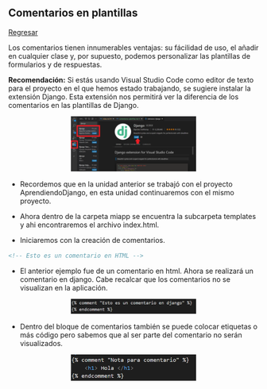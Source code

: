 ## Comentarios en plantillas

[Regresar](/CodingBootcampsESPOL-RDDW/)

Los comentarios tienen innumerables ventajas: su fácilidad de uso, el añadir en cualquier clase y, por supuesto, podemos personalizar las plantillas de formularios y de respuestas. 

**Recomendación:**
Si estás usando Visual Studio Code como editor de texto para el proyecto en el que hemos estado trabajando, se sugiere instalar la extensión Django. Esta extensión nos permitirá ver la diferencia de los comentarios en las plantillas de Django. 
<p align="center">
<img src="../imagenes/extension.png" width="50%" alt="Banner"/>
</p>

* Recordemos que en la unidad anterior se trabajó con el proyecto AprendiendoDjango, en esta unidad continuaremos con el mismo proyecto.
* Ahora dentro de la carpeta miapp se encuentra la subcarpeta templates y ahi encontraremos el archivo index.html.

* Iniciaremos con la creación de comentarios. 

```html
<!-- Esto es un comentario en HTML -->
```

* El anterior ejemplo fue de un comentario en html. Ahora se realizará un comentario en django. Cabe recalcar que los comentarios no se visualizan en la aplicación. 

<p align="center">
<img src="../imagenes/comentD.png" width="50%" alt="Banner"/>
</p>

* Dentro del bloque de comentarios también se puede colocar etiquetas o más código pero sabemos que al ser parte del comentario no serán visualizados. 

<p align="center">
<img src="../imagenes/coment.png" width="50%" alt="Banner"/>
</p>